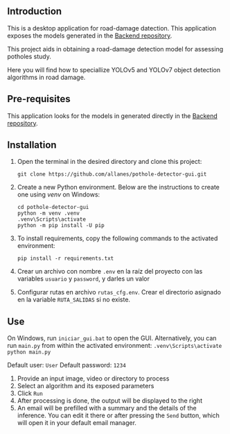 ## Introduction

This is a desktop application for road-damage datection. This application exposes the models generated in the [Backend repository](https://github.com/allanes/pothole-detector-backend).

This project aids in obtaining a road-damage detection model for assessing potholes study.

Here you will find how to speciallize YOLOv5 and YOLOv7 object detection algorithms in road damage.


## Pre-requisites

This application looks for the models in generated directly in the [Backend repository](https://github.com/allanes/pothole-detector-backend).

## Installation

1. Open the terminal in the desired directory and clone this project:
   ```
   git clone https://github.com/allanes/pothole-detector-gui.git
   ```

2. Create a new Python environment. Below are the instructions to create one
using *venv* on Windows:
    ```   
    cd pothole-detector-gui
    python -m venv .venv
    .venv\Scripts\activate
    python -m pip install -U pip
    ``` 

3. To install requirements, copy the following commands to the activated 
environment:
    ```
    pip install -r requirements.txt    
    ```

4. Crear un archivo con nombre `.env` en la raíz del proyecto con las variables `usuario` y `password`, y darles un valor

5. Configurar rutas en archivo ``rutas_cfg.env``. Crear el directorio asignado en la variable `RUTA_SALIDAS` si no existe.

## Use
On Windows, run `iniciar_gui.bat` to open the GUI. Alternatively, you can run `main.py` from within the activated environment:
    ```
    .venv\Scripts\activate
    python main.py
    ```

Default user: `User`
Default password: `1234`

1. Provide an input image, video or directory to process
2. Select an algorithm and its exposed parameters
3. Click `Run`
4. After processing is done, the output will be displayed to the right
5. An email will be prefilled with a summary and the details of the inference. You can edit it there or after pressing the `Send`  button, which will open it in your default email manager.
